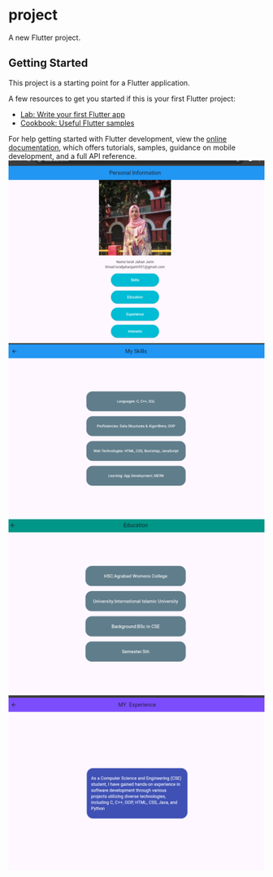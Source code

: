 # project

A new Flutter project.

## Getting Started

This project is a starting point for a Flutter application.

A few resources to get you started if this is your first Flutter project:

- [Lab: Write your first Flutter app](https://docs.flutter.dev/get-started/codelab)
- [Cookbook: Useful Flutter samples](https://docs.flutter.dev/cookbook)

For help getting started with Flutter development, view the
[online documentation](https://docs.flutter.dev/), which offers tutorials,
samples, guidance on mobile development, and a full API reference.
![image alt](https://github.com/ishrajarin/project/blob/59f596e2ea8c2451a5687029ce77a4198dc88be4/Screenshot%202024-10-13%20200348.png)
![image_alt](https://github.com/ishrajarin/project/blob/6fb6878cee4dc1b40aceb27e86b748f0d5788b3a/Screenshot%202024-10-13%20200407.png)
![image_alt](https://github.com/ishrajarin/project/blob/b4b0c5b60e86d5477e71bd63183efff6897bbbcc/Screenshot%202024-10-13%20200435.png)
![image_alt](https://github.com/ishrajarin/project/blob/3ceff2aaba5b5dcb724b30416b9d192e22f53686/Screenshot%202024-10-13%20200452.png)
